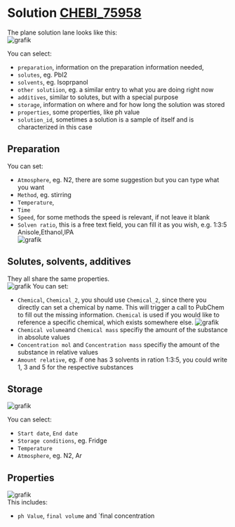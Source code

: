 # Solution [CHEBI_75958](http://purl.obolibrary.org/obo/CHEBI_75958)

The plane solution lane looks like this:  
![grafik](https://github.com/RoteKekse/nomad-baseclasses/assets/36420750/6adb7972-aece-496b-b56a-7e562d7b55f1)


You can select:
 - `preparation`, information on the preparation information needed, 
 - `solutes`, eg. PbI2
 - `solvents`, eg. Isoprpanol
 - `other solutiion`, eg. a similar entry to what you are doing right now
 - `additives`, similar to solutes, but with a special purpose
 - `storage`, information on where and for how long the solution was stored
 - `properties`, some properties, like ph value
 - `solution_id`, sometimes a solution is a sample of itself and is characterized in this case

## Preparation
You can set:
- `Atmosphere`, eg. N2, there are some suggestion but you can type what you want
- `Method`, eg. stirring
- `Temperature`,
- `Time`
- `Speed`, for some methods the speed is relevant, if not leave it blank
- `Solven ratio`, this is a free text field, you can fill it as you wish, e.g. 1:3:5 Anisole,Ethanol,IPA  
![grafik](https://github.com/RoteKekse/nomad-baseclasses/assets/36420750/2a6d79d2-527c-4c24-8546-bc70d4c581df)


## Solutes, solvents, additives
They all share the same properties.  
![grafik](https://github.com/RoteKekse/nomad-baseclasses/assets/36420750/c16a2e7a-c4a7-438a-922c-4f07581d12d3)
You can set:
- `Chemical`, `Chemical_2`, you should use `Chemical_2`, since there you directly can set a chemical by name. This will trigger a call to PubChem to fill out the missing information. `Chemical` is used if you would like to reference a specific chemical, which exists somewhere else.
![grafik](https://github.com/RoteKekse/nomad-baseclasses/assets/36420750/bbc98802-76d1-48d3-b73b-d24f79417544)
- `Chemical volume`and `Chemical mass` specifiy the amount of the substance in absolute values
- `Concentration mol` and `Concentration mass` specifiy the amount of the substance in relative values
-  `Amount relative`, eg. if one has 3 solvents in ration 1:3:5, you could write 1, 3 and 5 for the respective substances

## Storage
![grafik](https://github.com/RoteKekse/nomad-baseclasses/assets/36420750/247ada93-d3fb-4bc4-9c67-8183174c361b)

You can select:
 - `Start date`, `End date` 
 - `Storage conditions`, eg. Fridge
 - `Temperature`
 - `Atmosphere`, eg. N2, Ar

## Properties
![grafik](https://github.com/RoteKekse/nomad-baseclasses/assets/36420750/0b744311-6f80-4192-a6b7-503a48a8ae78)  
This includes:
- `ph Value`, `final volume` and `final concentration
